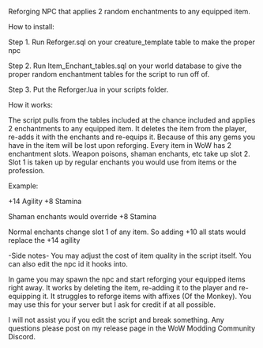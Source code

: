 Reforging NPC that applies 2 random enchantments to any equipped item.

How to install:

Step 1. Run Reforger.sql on your creature_template table to make the proper npc

Step 2. Run Item_Enchant_tables.sql on your world database to give the proper random enchantment tables for the script to run off of.

Step 3. Put the Reforger.lua in your scripts folder.

How it works:

The script pulls from the tables included at the chance included and applies 2 enchantments to any equipped item. It deletes the item from the player, re-adds it with the enchants and re-equips it. Because of this any gems you have in the item will be lost upon reforging. Every item in WoW has 2 enchantment slots. Weapon poisons, shaman enchants, etc take up slot 2. Slot 1 is taken up by regular enchants you would use from items or the profession.

Example:

+14 Agility
+8 Stamina

Shaman enchants would override +8 Stamina

Normal enchants change slot 1 of any item. So adding +10 all stats would replace the +14 agility

-Side notes-
You may adjust the cost of item quality in the script itself. You can also edit the npc id it hooks into.

In game you may spawn the npc and start reforging your equipped items right away. It works by deleting the item, re-adding it to the player and re-equipping it. It struggles to reforge items with affixes (Of the Monkey).
You may use this for your server but I ask for credit if at all possible.

I will not assist you if you edit the script and break something. Any questions please post on my release page in the WoW Modding Community Discord. 
